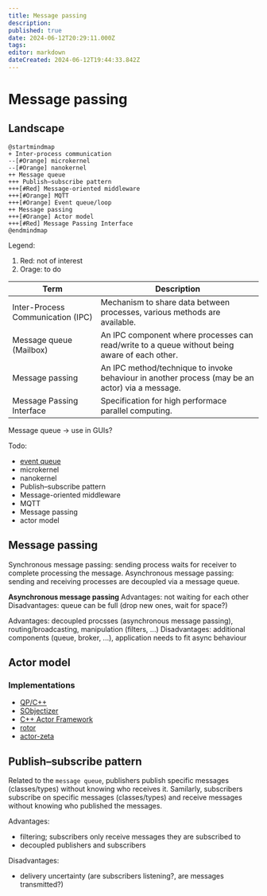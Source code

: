 ```yaml
---
title: Message passing
description: 
published: true
date: 2024-06-12T20:29:11.000Z
tags: 
editor: markdown
dateCreated: 2024-06-12T19:44:33.842Z
---
```


# Message passing

## Landscape

```plantuml
@startmindmap
+ Inter-process communication
--[#Orange] microkernel
--[#Orange] nanokernel
++ Message queue
+++ Publish–subscribe pattern
+++[#Red] Message-oriented middleware
+++[#Orange] MQTT
+++[#Orange] Event queue/loop
++ Message passing
+++[#Orange] Actor model
+++[#Red] Message Passing Interface
@endmindmap
```

Legend:
1. Red: not of interest
1. Orage: to do

Term | Description
--- | ---
Inter-Process Communication (IPC) | Mechanism to share data between processes, various methods are available.
Message queue (Mailbox) | An IPC component where processes can read/write to a queue without being aware of each other.
Message passing | An IPC method/technique to invoke behaviour in another process (may be an actor) via a message.
Message Passing Interface | Specification for high performace parallel computing.

Message queue -> use in GUIs?



Todo:
* [event queue](https://gameprogrammingpatterns.com/event-queue.html)
* microkernel
* nanokernel
* Publish–subscribe pattern
* Message-oriented middleware
* MQTT
* Message passing
* actor model

## Message passing

Synchronous message passing: sending process waits for receiver to complete processing the message.
Asynchronous message passing: sending and receiving processes are decoupled via a message queue.

**Asynchronous message passing**
Advantages: not waiting for each other
Disadvantages: queue can be full (drop new ones, wait for space?)

Advantages: decoupled procsses (asynchronous message passing), routing/broadcasting, manipulation (filters, ...)
Disadvantages: additional components (queue, broker, ...), application needs to fit async behaviour

## Actor model

### Implementations

* [QP/C++](https://www.state-machine.com/products/qp)
* [SObjectizer](https://github.com/Stiffstream/sobjectizer)
* [C++ Actor Framework](https://www.actor-framework.org/)
* [rotor](https://github.com/basiliscos/cpp-rotor)
* [actor-zeta](https://github.com/duckstax/actor-zeta)

## Publish–subscribe pattern

Related to the `message queue`, publishers publish specific messages (classes/types) without knowing who receives it. Samilarly, subscribers subscribe on specific messages (classes/types) and receive messages without knowing who published the messages.

Advantages:
* filtering; subscribers only receive messages they are subscribed to
* decoupled publishers and subscribers

Disadvantages:
* delivery uncertainty (are subscribers listening?, are messages transmitted?)
